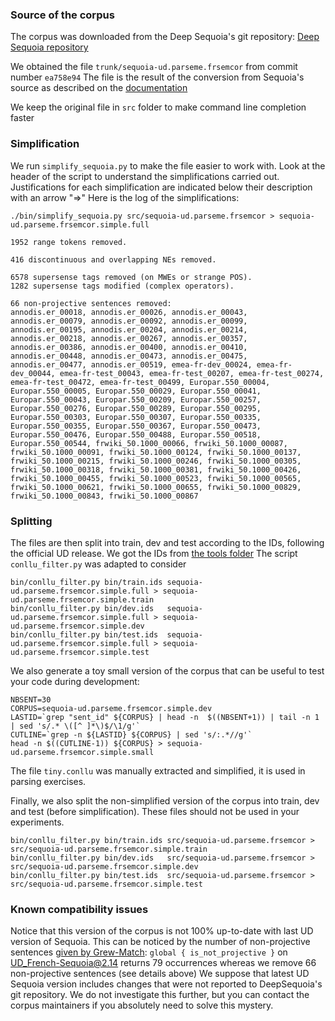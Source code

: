 ### Source of the corpus 

The corpus was downloaded from the Deep Sequoia's git repository:
[Deep Sequoia repository](https://gitlab.inria.fr/sequoia/deep-sequoia)

We obtained the file `trunk/sequoia-ud.parseme.frsemcor` from commit number `ea758e94`
The file is the result of the conversion from Sequoia's source as described on the [documentation](https://deep-sequoia.inria.fr/process/)

We keep the original file in `src` folder to make command line completion faster

### Simplification

We run `simplify_sequoia.py` to make the file easier to work with. 
Look at the header of the script to understand the simplifications carried out.
Justifications for each simplification are indicated below their description with an arrow "=>"
Here is the log of the simplifications:

```
./bin/simplify_sequoia.py src/sequoia-ud.parseme.frsemcor > sequoia-ud.parseme.frsemcor.simple.full

1952 range tokens removed.

416 discontinuous and overlapping NEs removed.

6578 supersense tags removed (on MWEs or strange POS).
1282 supersense tags modified (complex operators).

66 non-projective sentences removed:
annodis.er_00018, annodis.er_00026, annodis.er_00043, annodis.er_00079, annodis.er_00092, annodis.er_00099, annodis.er_00195, annodis.er_00204, annodis.er_00214, annodis.er_00218, annodis.er_00267, annodis.er_00357, annodis.er_00386, annodis.er_00400, annodis.er_00410, annodis.er_00448, annodis.er_00473, annodis.er_00475, annodis.er_00477, annodis.er_00519, emea-fr-dev_00024, emea-fr-dev_00044, emea-fr-test_00043, emea-fr-test_00207, emea-fr-test_00274, emea-fr-test_00472, emea-fr-test_00499, Europar.550_00004, Europar.550_00005, Europar.550_00029, Europar.550_00041, Europar.550_00043, Europar.550_00209, Europar.550_00257, Europar.550_00276, Europar.550_00289, Europar.550_00295, Europar.550_00303, Europar.550_00307, Europar.550_00335, Europar.550_00355, Europar.550_00367, Europar.550_00473, Europar.550_00476, Europar.550_00488, Europar.550_00518, Europar.550_00544, frwiki_50.1000_00066, frwiki_50.1000_00087, frwiki_50.1000_00091, frwiki_50.1000_00124, frwiki_50.1000_00137, frwiki_50.1000_00215, frwiki_50.1000_00246, frwiki_50.1000_00305, frwiki_50.1000_00318, frwiki_50.1000_00381, frwiki_50.1000_00426, frwiki_50.1000_00455, frwiki_50.1000_00523, frwiki_50.1000_00565, frwiki_50.1000_00621, frwiki_50.1000_00655, frwiki_50.1000_00829, frwiki_50.1000_00843, frwiki_50.1000_00867
```

### Splitting

The files are then split into train, dev and test according to the IDs, following the official UD release.
We got the IDs from [the tools folder](https://gitlab.inria.fr/sequoia/deep-sequoia/tree/master/tools)
The script `conllu_filter.py` was adapted to consider 

```
bin/conllu_filter.py bin/train.ids sequoia-ud.parseme.frsemcor.simple.full > sequoia-ud.parseme.frsemcor.simple.train
bin/conllu_filter.py bin/dev.ids   sequoia-ud.parseme.frsemcor.simple.full > sequoia-ud.parseme.frsemcor.simple.dev
bin/conllu_filter.py bin/test.ids  sequoia-ud.parseme.frsemcor.simple.full > sequoia-ud.parseme.frsemcor.simple.test
```

We also generate a toy small version of the corpus that can be useful to test your code during development:
```
NBSENT=30
CORPUS=sequoia-ud.parseme.frsemcor.simple.dev
LASTID=`grep "sent_id" ${CORPUS} | head -n  $((NBSENT+1)) | tail -n 1 | sed 's/.* \([^ ]*\)$/\1/g'`
CUTLINE=`grep -n ${LASTID} ${CORPUS} | sed 's/:.*//g'`
head -n $((CUTLINE-1)) ${CORPUS} > sequoia-ud.parseme.frsemcor.simple.small
```

The file `tiny.conllu` was manually extracted and simplified, it is used in parsing exercises.

Finally, we also split the non-simplified version of the corpus into train, dev and test (before simplification).
These files should not be used in your experiments.
```
bin/conllu_filter.py bin/train.ids src/sequoia-ud.parseme.frsemcor > src/sequoia-ud.parseme.frsemcor.simple.train
bin/conllu_filter.py bin/dev.ids   src/sequoia-ud.parseme.frsemcor > src/sequoia-ud.parseme.frsemcor.simple.dev
bin/conllu_filter.py bin/test.ids  src/sequoia-ud.parseme.frsemcor > src/sequoia-ud.parseme.frsemcor.simple.test
```

### Known compatibility issues

Notice that this version of the corpus is not 100% up-to-date with last UD version of Sequoia.
This can be noticed by the number of non-projective sentences [given by Grew-Match](https://universal.grew.fr/?custom=6697d0b0343b8):
`global { is_not_projective }` on UD_French-Sequoia@2.14 returns 79 occurrences whereas we remove 66 non-projective sentences (see details above)
We suppose that latest UD Sequoia version includes changes that were not reported to DeepSequoia's git repository.
We do not investigate this further, but you can contact the corpus maintainers if you absolutely need to solve this mystery.
